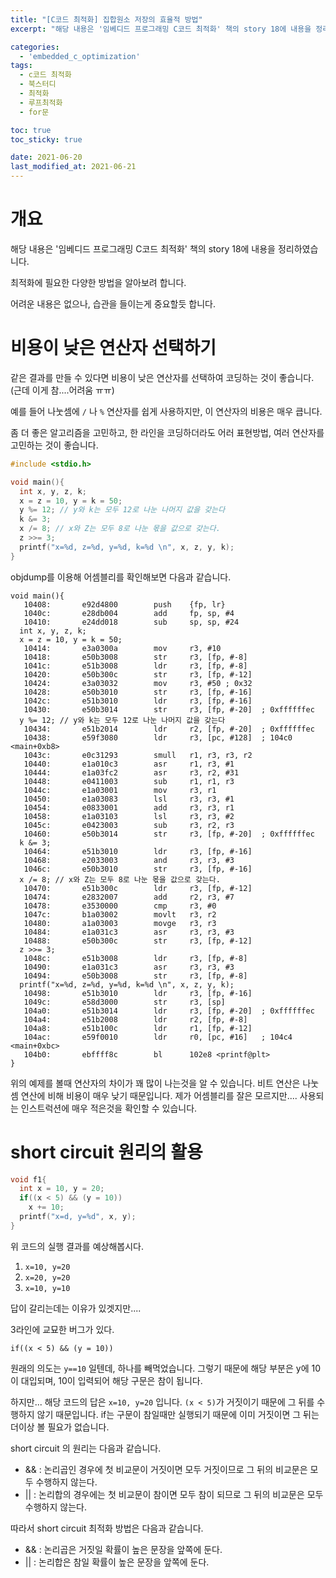 ```yaml
---
title: "[C코드 최적화] 집합원소 저장의 효율적 방법"
excerpt: "해당 내용은 '임베디드 프로그래밍 C코드 최적화' 책의 story 18에 내용을 정리하였습니다. "

categories:
  - 'embedded_c_optimization'
tags:
  - c코드 최적화
  - 북스터디
  - 최적화
  - 루프최적화
  - for문

toc: true
toc_sticky: true

date: 2021-06-20
last_modified_at: 2021-06-21
---
```


# 개요 

해당 내용은 '임베디드 프로그래밍 C코드 최적화' 책의 story 18에 내용을 정리하였습니다.

최적화에 필요한 다양한 방법을 알아보려 합니다. 

어려운 내용은 없으나, 습관을 들이는게 중요할듯 합니다. 

# 비용이 낮은 연산자 선택하기 

같은 결과를 만들 수 있다면 비용이 낮은 연산자를 선택하여 코딩하는 것이 좋습니다. (근데 이게 참....어려움 ㅠㅠ)

예를 들어 나눗셈에 `/` 나 `%` 연산자를 쉽게 사용하지만, 이 연산자의 비용은 매우 큽니다. 

좀 더 좋은 알고리즘을 고민하고, 한 라인을 코딩하더라도 어러 표현방법, 여러 연산자를 고민하는 것이 좋습니다. 

```c
#include <stdio.h>

void main(){
  int x, y, z, k;
  x = z = 10, y = k = 50;
  y %= 12; // y와 k는 모두 12로 나눈 나머지 값을 갖는다
  k &= 3;
  x /= 8; // x와 Z는 모두 8로 나눈 몫을 값으로 갖는다.
  z >>= 3;
  printf("x=%d, z=%d, y=%d, k=%d \n", x, z, y, k);
}
```

objdump를 이용해 어셈블리를 확인해보면 다음과 같습니다. 
```
void main(){
   10408:       e92d4800        push    {fp, lr}
   1040c:       e28db004        add     fp, sp, #4
   10410:       e24dd018        sub     sp, sp, #24
  int x, y, z, k;
  x = z = 10, y = k = 50;
   10414:       e3a0300a        mov     r3, #10
   10418:       e50b3008        str     r3, [fp, #-8]
   1041c:       e51b3008        ldr     r3, [fp, #-8]
   10420:       e50b300c        str     r3, [fp, #-12]
   10424:       e3a03032        mov     r3, #50 ; 0x32
   10428:       e50b3010        str     r3, [fp, #-16]
   1042c:       e51b3010        ldr     r3, [fp, #-16]
   10430:       e50b3014        str     r3, [fp, #-20]  ; 0xffffffec
  y %= 12; // y와 k는 모두 12로 나눈 나머지 값을 갖는다
   10434:       e51b2014        ldr     r2, [fp, #-20]  ; 0xffffffec
   10438:       e59f3080        ldr     r3, [pc, #128]  ; 104c0 <main+0xb8>
   1043c:       e0c31293        smull   r1, r3, r3, r2
   10440:       e1a010c3        asr     r1, r3, #1
   10444:       e1a03fc2        asr     r3, r2, #31
   10448:       e0411003        sub     r1, r1, r3
   1044c:       e1a03001        mov     r3, r1
   10450:       e1a03083        lsl     r3, r3, #1
   10454:       e0833001        add     r3, r3, r1
   10458:       e1a03103        lsl     r3, r3, #2
   1045c:       e0423003        sub     r3, r2, r3
   10460:       e50b3014        str     r3, [fp, #-20]  ; 0xffffffec
  k &= 3;
   10464:       e51b3010        ldr     r3, [fp, #-16]
   10468:       e2033003        and     r3, r3, #3
   1046c:       e50b3010        str     r3, [fp, #-16]
  x /= 8; // x와 Z는 모두 8로 나눈 몫을 값으로 갖는다.
   10470:       e51b300c        ldr     r3, [fp, #-12]
   10474:       e2832007        add     r2, r3, #7
   10478:       e3530000        cmp     r3, #0
   1047c:       b1a03002        movlt   r3, r2
   10480:       a1a03003        movge   r3, r3
   10484:       e1a031c3        asr     r3, r3, #3
   10488:       e50b300c        str     r3, [fp, #-12]
  z >>= 3;
   1048c:       e51b3008        ldr     r3, [fp, #-8]
   10490:       e1a031c3        asr     r3, r3, #3
   10494:       e50b3008        str     r3, [fp, #-8]
  printf("x=%d, z=%d, y=%d, k=%d \n", x, z, y, k);
   10498:       e51b3010        ldr     r3, [fp, #-16]
   1049c:       e58d3000        str     r3, [sp]
   104a0:       e51b3014        ldr     r3, [fp, #-20]  ; 0xffffffec
   104a4:       e51b2008        ldr     r2, [fp, #-8]
   104a8:       e51b100c        ldr     r1, [fp, #-12]
   104ac:       e59f0010        ldr     r0, [pc, #16]   ; 104c4 <main+0xbc>
   104b0:       ebffff8c        bl      102e8 <printf@plt>
}
```

위의 예제를 볼때 연산자의 차이가 꽤 많이 나는것을 알 수 있습니다. 
비트 연산은 나눗셈 연산에 비해 비용이 매우 낮기 때문입니다. 
제가 어셈블리를 잘은 모르지만....
사용되는 인스트럭션에 매우 적은것을 확인할 수 있습니다. 

# short circuit 원리의 활용

```c
void f1{
  int x = 10, y = 20;
  if((x < 5) && (y = 10))
    x += 10;
  printf("x=d, y=%d", x, y);
}
```

위 코드의 실행 결과를 예상해봅시다. 

1. `x=10, y=20`
1. `x=20, y=20`
1. `x=10, y=10`

답이 갈리는데는 이유가 있겟지만....

3라인에 교묘한 버그가 있다. 

`if((x < 5) && (y = 10))`

원래의 의도는 `y==10` 일텐데, 하나를 빼먹었습니다. 
그렇기 때문에 해당 부분은 y에 10이 대입되며, 10이 입력되어 해당 구문은 참이 됩니다. 

하지만... 해당 코드의 답은 `x=10, y=20` 입니다. 
`(x < 5)`가 거짓이기 때문에 그 뒤를 수행하지 않기 때문입니다. 
if는 구문이 참일때만 실행되기 때문에 이미 거짓이면 그 뒤는 더이상 볼 필요가 없습니다.

short circuit 의 원리는 다음과 같습니다. 

* && : 논리곱인 경우에 첫 비교문이 거짓이면 모두 거짓이므로 그 뒤의 비교문은 모두 수행하지 않는다.
* || : 논리합의 경우에는 첫 비교문이 참이면 모두 참이 되므로 그 뒤의 비교문은 모두 수행하지 않는다.

따라서 short circuit 최적화 방법은 다음과 같습니다. 

* && : 논리곱은 거짓일 확률이 높은 문장을 앞쪽에 둔다.
* || : 논리합은 참일 확률이 높은 문장을 앞쪽에 둔다.



